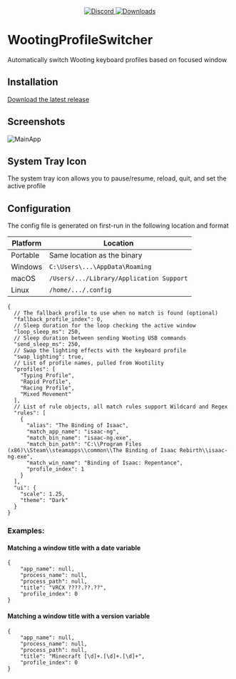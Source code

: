 <div align="center">
  <a href="https://discord.shaybox.com">
    <img alt="Discord" src="https://img.shields.io/discord/824865729445888041?color=404eed&label=Discord&logo=Discord&logoColor=FFFFFF">
  </a>
  <a href="https://github.com/shaybox/wootingprofileswitcher/releases/latest">
    <img alt="Downloads" src="https://img.shields.io/github/downloads/shaybox/wootingprofileswitcher/total?color=3fb950&label=Downloads&logo=github&logoColor=FFFFFF">
  </a>
</div>

# WootingProfileSwitcher

Automatically switch Wooting keyboard profiles based on focused window

## Installation

[Download the latest release](https://github.com/ShayBox/WootingProfileSwitcher/releases/latest)

## Screenshots

![MainApp](https://github.com/ShayBox/WootingProfileSwitcher/assets/9505196/2dabd348-2b5c-49b1-8a51-e9cc3fcdf6a9)

## System Tray Icon

The system tray icon allows you to pause/resume, reload, quit, and set the active profile

## Configuration

The config file is generated on first-run in the following location and format

| Platform | Location                                 |
| -------- | ---------------------------------------- |
| Portable | Same location as the binary              |
| Windows  | `C:\Users\...\AppData\Roaming`           |
| macOS    | `/Users/.../Library/Application Support` |
| Linux    | `/home/.../.config`                      |

```json5
{
  // The fallback profile to use when no match is found (optional)
  "fallback_profile_index": 0,
  // Sleep duration for the loop checking the active window
  "loop_sleep_ms": 250,
  // Sleep duration between sending Wooting USB commands
  "send_sleep_ms": 250,
  // Swap the lighting effects with the keyboard profile
  "swap_lighting": true,
  // List of profile names, pulled from Wootility
  "profiles": [
    "Typing Profile",
    "Rapid Profile",
    "Racing Profile",
    "Mixed Movement"
  ],
  // List of rule objects, all match rules support Wildcard and Regex
  "rules": [
    {
      "alias": "The Binding of Isaac",
      "match_app_name": "isaac-ng",
      "match_bin_name": "isaac-ng.exe",
      "match_bin_path": "C:\\Program Files (x86)\\Steam\\steamapps\\common\\The Binding of Isaac Rebirth\\isaac-ng.exe",
      "match_win_name": "Binding of Isaac: Repentance",
      "profile_index": 1
    }
  ],
  "ui": {
    "scale": 1.25,
    "theme": "Dark"
  }
}
```

### Examples:

#### Matching a window title with a date variable

```json5
{
    "app_name": null,
    "process_name": null,
    "process_path": null,
    "title": "VRCX ????.??.??",
    "profile_index": 0
}
```

#### Matching a window title with a version variable

```json5
{
    "app_name": null,
    "process_name": null,
    "process_path": null,
    "title": "Minecraft [\d]+.[\d]+.[\d]+",
    "profile_index": 0
}
```
